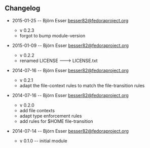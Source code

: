 Changelog
---------

* 2015-01-25 -- Björn Esser  <besser82@fedoraproject.org>
  - v 0.2.3
  - forgot to bump module-version

* 2015-01-09 -- Björn Esser  <besser82@fedoraproject.org>
  - v 0.2.2
  - renamed LICENSE ---> LICENSE.txt

* 2014-07-16 -- Björn Esser  <besser82@fedoraproject.org>
  - v 0.2.1
  - adapt the file-context rules to match the file-transition rules

* 2014-07-16 -- Björn Esser  <besser82@fedoraproject.org>
  - v 0.2.0
  - add file contexts
  - adapt type enforcement rules
  - add rules for $HOME file-transition

* 2014-07-14 -- Björn Esser  <besser82@fedoraproject.org>
  - v 0.1.0 -- initial module
